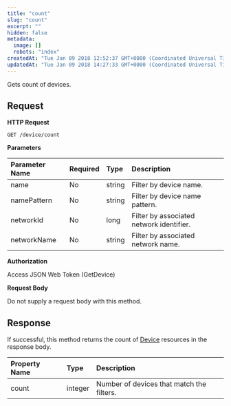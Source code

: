 ```yaml
---
title: "count"
slug: "count"
excerpt: ""
hidden: false
metadata: 
  image: []
  robots: "index"
createdAt: "Tue Jan 09 2018 12:52:37 GMT+0000 (Coordinated Universal Time)"
updatedAt: "Tue Jan 09 2018 14:27:33 GMT+0000 (Coordinated Universal Time)"
---
```

Gets count of devices.

## Request

**HTTP Request**

```text
GET /device/count
```

**Parameters**

| Parameter Name | Required | Type   | Description                              |
| :------------- | :------- | :----- | :--------------------------------------- |
| name           | No       | string | Filter by device name.                   |
| namePattern    | No       | string | Filter by device name pattern.           |
| networkId      | No       | long   | Filter by associated network identifier. |
| networkName    | No       | string | Filter by associated network name.       |

**Authorization**

Access JSON Web Token (GetDevice)

**Request Body**

Do not supply a request body with this method.

## Response

If successful, this method returns the count of [Device](doc:device) resources in the response body.

| Property Name | Type    | Description                               |
| :------------ | :------ | :---------------------------------------- |
| count         | integer | Number of devices that match the filters. |
